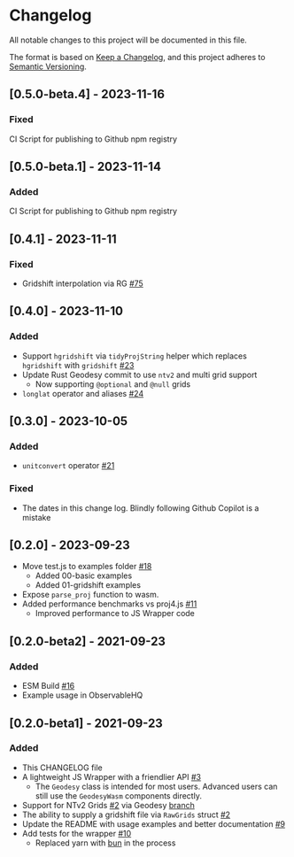 # Changelog

All notable changes to this project will be documented in this file.

The format is based on [Keep a Changelog](https://keepachangelog.com/en/1.0.0/),
and this project adheres to [Semantic Versioning](https://semver.org/spec/v2.0.0.html).

<!--
### Added - for new features.
### Changed - for changes in existing functionality.
### Deprecated - for soon-to-be removed features.
### Removed - for now removed features.
### Fixed - for any bug fixes.
### Security - in case of vulnerabilities.
-->

<!-- ## [Unreleased] -->

## [0.5.0-beta.4] - 2023-11-16

### Fixed

CI Script for publishing to Github npm registry

## [0.5.0-beta.1] - 2023-11-14

### Added

CI Script for publishing to Github npm registry

## [0.4.1] - 2023-11-11

### Fixed

- Gridshift interpolation via RG [#75](https://github.com/busstoptaktik/geodesy/pull/75)

## [0.4.0] - 2023-11-10

### Added

- Support `hgridshift` via `tidyProjString` helper which replaces `hgridshift` with `gridshift` [#23](https://github.com/Rennzie/geodesy-wasm/issues/23)
- Update Rust Geodesy commit to use `ntv2` and multi grid support
  - Now supporting `@optional` and `@null` grids
- `longlat` operator and aliases [#24](https://github.com/Rennzie/geodesy-wasm/issues/24)

## [0.3.0] - 2023-10-05

### Added

- `unitconvert` operator [#21](https://github.com/Rennzie/geodesy-wasm/issues/21)

### Fixed

- The dates in this change log. Blindly following Github Copilot is a mistake

## [0.2.0] - 2023-09-23

- Move test.js to examples folder [#18](https://github.com/Rennzie/geodesy-wasm/issues/18)
  - Added 00-basic examples
  - Added 01-gridshift examples
- Expose `parse_proj` function to wasm.
- Added performance benchmarks vs proj4.js [#11](https://github.com/Rennzie/geodesy-wasm/issues/11)
  - Improved performance to JS Wrapper code

## [0.2.0-beta2] - 2021-09-23

### Added

- ESM Build [#16](https://github.com/Rennzie/geodesy-wasm/issues/16)
- Example usage in ObservableHQ

## [0.2.0-beta1] - 2021-09-23

### Added

- This CHANGELOG file
- A lightweight JS Wrapper with a friendlier API [#3](https://github.com/Rennzie/geodesy-wasm/issues/3)
  - The `Geodesy` class is intended for most users. Advanced users can still use the `GeodesyWasm` components directly.
- Support for NTv2 Grids [#2](https://github.com/Rennzie/geodesy-wasm/issues/2) via Geodesy [branch](https://github.com/busstoptaktik/geodesy/pull/60)
- The ability to supply a gridshift file via `RawGrids` struct [#2](https://github.com/Rennzie/geodesy-wasm/issues/2)
- Update the README with usage examples and better documentation [#9](https://github.com/Rennzie/geodesy-wasm/issues/9)
- Add tests for the wrapper [#10](https://github.com/Rennzie/geodesy-wasm/issues/10)
  - Replaced yarn with [bun](https://bun.sh/docs/cli/test) in the process
